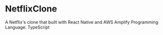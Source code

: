 # NetflixClone

A Netflix's clone that built with React Native and AWS Amplify
Programming Language: TypeScript

